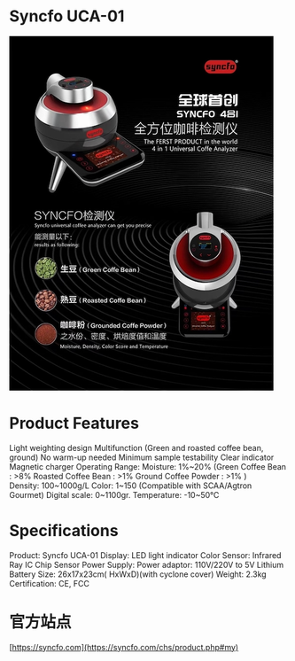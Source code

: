 # Syncfo UCA-01

![Image](res/IMG_1058.png)

# Product Features

Light weighting design
Multifunction (Green and roasted coffee bean, ground)
No warm-up needed
Minimum sample testability
Clear indicator
Magnetic charger
Operating Range:
Moisture: 1%~20%
(Green Coffee Bean : >8%   Roasted Coffee Bean : >1% 
Ground Coffee Powder : >1% )  
Density: 100~1000g/L
Color: 1~150 (Compatible with SCAA/Agtron Gourmet)
Digital scale: 0~1100gr.
Temperature: -10~50℃

# Specifications

Product: Syncfo UCA-01
Display: LED light indicator
Color Sensor: Infrared Ray IC Chip Sensor
Power Supply:
Power adaptor: 110V/220V to 5V
Lithium Battery
Size: 26x17x23cm( HxWxD)(with cyclone cover)
Weight: 2.3kg
Certification: CE, FCC

# 官方站点

[https://syncfo.com](https://syncfo.com/chs/product.php#my)

